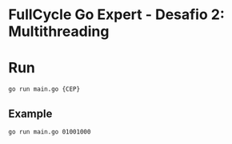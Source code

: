 # FullCycle Go Expert - Desafio 2: Multithreading

# Run

`go run main.go {CEP}`

## Example

`go run main.go 01001000`
